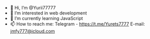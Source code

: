 - 👋 Hi, I’m @Yurii77777
- 👀 I’m interested in web development
- 🌱 I’m currently learning JavaScript
- 📫 How to reach me:
  Telegram - https://t.me/Yurets7777
  E-mail: jmfy777@icloud.com
